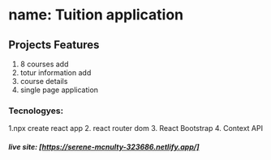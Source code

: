 # name: Tuition application

## Projects Features

1. 8 courses add
2. totur information add
3. course details
4. single page application

### Tecnologyes:

1.npx create react app 2. react router dom 3. React Bootstrap 4. Context API

##### live site: [https://serene-mcnulty-323686.netlify.app/]
